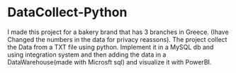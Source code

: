 # DataCollect-Python
I made this project for a bakery brand that has 3 branches in Greece. (Ihave Changed the numbers in the data for privacy reassons).
The project collect the Data from a TXT file using python. Implement it in a MySQL db and using integration system and then adding the data in a DataWarehouse(made with Microsft sql) and visualize it with PowerBI.
